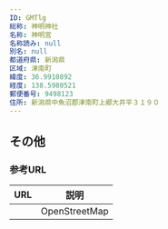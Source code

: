 ```yaml
---
ID: GMTlg
総称: 神明神社
名称: 神明宮
名称読み: null
別名: null
都道府県: 新潟県
区域: 津南町
緯度: 36.9910892
経度: 138.5980521
郵便番号: 9498123
住所: 新潟県中魚沼郡津南町上郷大井平３１９０
---
```


## その他

### 参考URL

| URL | 説明          |
| --- | ------------- |
|     | OpenStreetMap |
